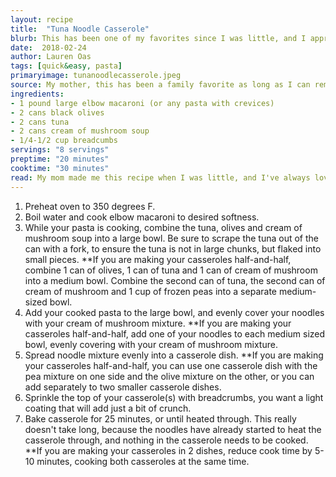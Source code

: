 ```yaml
---
layout: recipe
title:  "Tuna Noodle Casserole"
blurb: This has been one of my favorites since I was little, and I appreciate it even more now that I realize how easy it is to make!
date:  2018-02-24
author: Lauren Oas
tags: [quick&easy, pasta]
primaryimage: tunanoodlecasserole.jpeg
source: My mother, this has been a family favorite as long as I can remember.
ingredients: 
- 1 pound large elbow macaroni (or any pasta with crevices)
- 2 cans black olives
- 2 cans tuna
- 2 cans cream of mushroom soup
- 1/4-1/2 cup breadcumbs
servings: "8 servings"
preptime: "20 minutes"
cooktime: "30 minutes"
read: My mom made me this recipe when I was little, and I've always loved it. It's basic, delicious, and I usually have all of the ingredients on-hand. This is definitely not a high-falutin' recipe! I usually split this recipe in half, and switch one can of olives for a cup of frozen green peas-Tyler doesn't care for black olives. When your casserole is done, let it cool, as the olives are like lava pockets!
---
```

1. Preheat oven to 350 degrees F.
2. Boil water and cook elbow macaroni to desired softness.
2. While your pasta is cooking, combine the tuna, olives and cream of mushroom soup into a large bowl. Be sure to scrape the tuna out of the can with a fork, to ensure the tuna is not in large chunks, but flaked into small pieces. **If you are making your casseroles half-and-half, combine 1 can of olives, 1 can of tuna and 1 can of cream of mushroom into a medium bowl. Combine the second can of tuna, the second can of cream of mushroom and 1 cup of frozen peas into a separate medium-sized bowl.
3. Add your cooked pasta to the large bowl, and evenly cover your noodles with your cream of mushroom mixture. **If you are making your casseroles half-and-half, add one of your noodles to each medium sized bowl, evenly covering with your cream of mushroom mixture. 
4. Spread noodle mixture evenly into a casserole dish. **If you are making your casseroles half-and-half, you can use one casserole dish with the pea mixture on one side and the olive mixture on the other, or you can add separately to two smaller casserole dishes.
5. Sprinkle the top of your casserole(s) with breadcrumbs, you want a light coating that will add just a bit of crunch.
6. Bake casserole for 25 minutes, or until heated through. This really doesn't take long, because the noodles have already started to heat the casserole through, and nothing in the casserole needs to be cooked. **If you are making your casseroles in 2 dishes, reduce cook time by 5-10 minutes, cooking both casseroles at the same time.